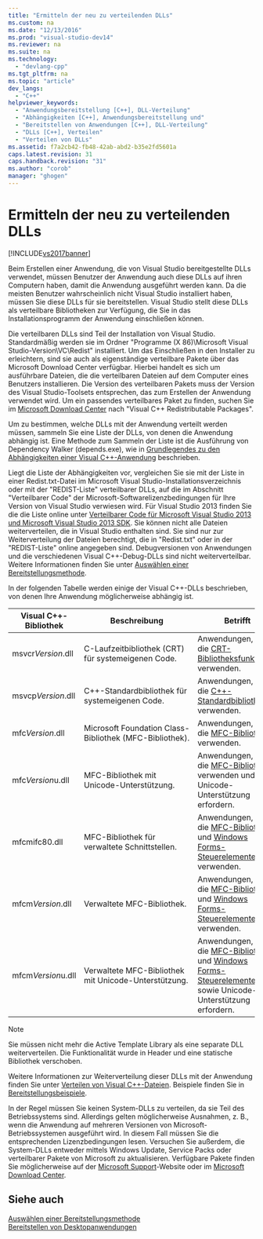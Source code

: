 ```yaml
---
title: "Ermitteln der neu zu verteilenden DLLs"
ms.custom: na
ms.date: "12/13/2016"
ms.prod: "visual-studio-dev14"
ms.reviewer: na
ms.suite: na
ms.technology: 
  - "devlang-cpp"
ms.tgt_pltfrm: na
ms.topic: "article"
dev_langs: 
  - "C++"
helpviewer_keywords: 
  - "Anwendungsbereitstellung [C++], DLL-Verteilung"
  - "Abhängigkeiten [C++], Anwendungsbereitstellung und"
  - "Bereitstellen von Anwendungen [C++], DLL-Verteilung"
  - "DLLs [C++], Verteilen"
  - "Verteilen von DLLs"
ms.assetid: f7a2cb42-fb48-42ab-abd2-b35e2fd5601a
caps.latest.revision: 31
caps.handback.revision: "31"
ms.author: "corob"
manager: "ghogen"
---
```

# Ermitteln der neu zu verteilenden DLLs
[!INCLUDE[vs2017banner](../assembler/inline/includes/vs2017banner.md)]

Beim Erstellen einer Anwendung, die von Visual Studio bereitgestellte DLLs verwendet, müssen Benutzer der Anwendung auch diese DLLs auf ihren Computern haben, damit die Anwendung ausgeführt werden kann.  Da die meisten Benutzer wahrscheinlich nicht Visual Studio installiert haben, müssen Sie diese DLLs für sie bereitstellen.  Visual Studio stellt diese DLLs als verteilbare Bibliotheken zur Verfügung, die Sie in das Installationsprogramm der Anwendung einschließen können.  
  
 Die verteilbaren DLLs sind Teil der Installation von Visual Studio.  Standardmäßig werden sie im Ordner "Programme \(X 86\)\\Microsoft Visual Studio\-Version\\VC\\Redist" installiert.  Um das Einschließen in den Installer zu erleichtern, sind sie auch als eigenständige verteilbare Pakete über das Microsoft Download Center verfügbar.  Hierbei handelt es sich um ausführbare Dateien, die die verteilbaren Dateien auf dem Computer eines Benutzers installieren.  Die Version des verteilbaren Pakets muss der Version des Visual Studio\-Toolsets entsprechen, das zum Erstellen der Anwendung verwendet wird.  Um ein passendes verteilbares Paket zu finden, suchen Sie im [Microsoft Download Center](http://go.microsoft.com/fwlink/p/?LinkId=158431) nach "Visual C\+\+ Redistributable Packages".  
  
 Um zu bestimmen, welche DLLs mit der Anwendung verteilt werden müssen, sammeln Sie eine Liste der DLLs, von denen die Anwendung abhängig ist.  Eine Methode zum Sammeln der Liste ist die Ausführung von Dependency Walker \(depends.exe\), wie in [Grundlegendes zu den Abhängigkeiten einer Visual C\+\+\-Anwendung](../ide/understanding-the-dependencies-of-a-visual-cpp-application.md) beschrieben.  
  
 Liegt die Liste der Abhängigkeiten vor, vergleichen Sie sie mit der Liste in einer Redist.txt\-Datei im Microsoft Visual Studio\-Installationsverzeichnis oder mit der "REDIST\-Liste" verteilbarer DLLs, auf die im Abschnitt "Verteilbarer Code" der Microsoft\-Softwarelizenzbedingungen für Ihre Version von Visual Studio verwiesen wird.  Für Visual Studio 2013 finden Sie die die Liste online unter [Verteilbarer Code für Microsoft Visual Studio 2013 und Microsoft Visual Studio 2013 SDK](http://go.microsoft.com/fwlink/p/?LinkId=313603).  Sie können nicht alle Dateien weiterverteilen, die in Visual Studio enthalten sind. Sie sind nur zur Weiterverteilung der Dateien berechtigt, die in "Redist.txt" oder in der "REDIST\-Liste" online angegeben sind. Debugversionen von Anwendungen und die verschiedenen Visual C\+\+\-Debug\-DLLs sind nicht weiterverteilbar.  Weitere Informationen finden Sie unter [Auswählen einer Bereitstellungsmethode](../ide/choosing-a-deployment-method.md).  
  
 In der folgenden Tabelle werden einige der Visual C\+\+\-DLLs beschrieben, von denen Ihre Anwendung möglicherweise abhängig ist.  
  
|Visual C\+\+\-Bibliothek|Beschreibung|Betrifft|  
|------------------------------|------------------|--------------|  
|msvcr*Version*.dll|C\-Laufzeitbibliothek \(CRT\) für systemeigenen Code.|Anwendungen, die die [CRT\-Bibliotheksfunktionen](../c-runtime-library/crt-library-features.md) verwenden.|  
|msvcp*Version*.dll|C\+\+\-Standardbibliothek für systemeigenen Code.|Anwendungen, die die [C\+\+\-Standardbibliothek](../standard-library/cpp-standard-library-reference.md) verwenden.|  
|mfc*Version*.dll|Microsoft Foundation Class\-Bibliothek \(MFC\-Bibliothek\).|Anwendungen, die die [MFC\-Bibliothek](../mfc/mfc-desktop-applications.md) verwenden.|  
|mfc*Version*u.dll|MFC\-Bibliothek mit Unicode\-Unterstützung.|Anwendungen, die die [MFC\-Bibliothek](../mfc/mfc-desktop-applications.md) verwenden und Unicode\-Unterstützung erfordern.|  
|mfcmifc80.dll|MFC\-Bibliothek für verwaltete Schnittstellen.|Anwendungen, die die [MFC\-Bibliothek](../mfc/mfc-desktop-applications.md) und [Windows Forms\-Steuerelemente](../Topic/Windows%20Forms%20Controls.md) verwenden.|  
|mfcm*Version*.dll|Verwaltete MFC\-Bibliothek.|Anwendungen, die die [MFC\-Bibliothek](../mfc/mfc-desktop-applications.md) und [Windows Forms\-Steuerelemente](../Topic/Windows%20Forms%20Controls.md) verwenden.|  
|mfcm*Version*u.dll|Verwaltete MFC\-Bibliothek mit Unicode\-Unterstützung.|Anwendungen, die die [MFC\-Bibliothek](../mfc/mfc-desktop-applications.md) und [Windows Forms\-Steuerelemente](../Topic/Windows%20Forms%20Controls.md) sowie Unicode\-Unterstützung erfordern.|  
  
> [!NOTE]
>  Sie müssen nicht mehr die Active Template Library als eine separate DLL weiterverteilen.  Die Funktionalität wurde in Header und eine statische Bibliothek verschoben.  
  
 Weitere Informationen zur Weiterverteilung dieser DLLs mit der Anwendung finden Sie unter [Verteilen von Visual C\+\+\-Dateien](../ide/redistributing-visual-cpp-files.md).  Beispiele finden Sie in [Bereitstellungsbeispiele](../ide/deployment-examples.md).  
  
 In der Regel müssen Sie keinen System\-DLLs zu verteilen, da sie Teil des Betriebssystems sind.  Allerdings gelten möglicherweise Ausnahmen, z. B., wenn die Anwendung auf mehreren Versionen von Microsoft\-Betriebssystemen ausgeführt wird.  In diesem Fall müssen Sie die entsprechenden Lizenzbedingungen lesen.  Versuchen Sie außerdem, die System\-DLLs entweder mittels Windows Update, Service Packs oder verteilbarer Pakete von Microsoft zu aktualisieren.  Verfügbare Pakete finden Sie möglicherweise auf der [Microsoft Support](http://support.microsoft.com/)\-Website oder im [Microsoft Download Center](http://go.microsoft.com/fwlink/p/?LinkId=158431).  
  
## Siehe auch  
 [Auswählen einer Bereitstellungsmethode](../ide/choosing-a-deployment-method.md)   
 [Bereitstellen von Desktopanwendungen](../ide/deploying-native-desktop-applications-visual-cpp.md)